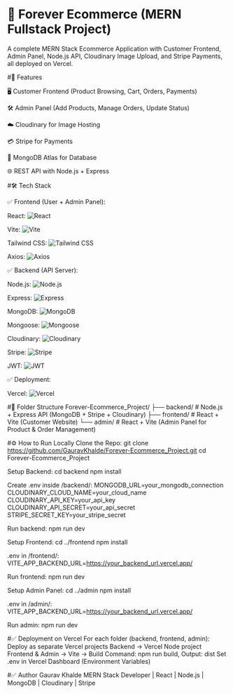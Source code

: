 # 🛒 Forever Ecommerce (MERN Fullstack Project)


A complete MERN Stack Ecommerce Application with Customer Frontend, Admin Panel, Node.js API, Cloudinary Image Upload, and Stripe Payments, all deployed on Vercel.

#🚀 Features

🖥️ Customer Frontend (Product Browsing, Cart, Orders, Payments)

🛠️ Admin Panel (Add Products, Manage Orders, Update Status)

☁️ Cloudinary for Image Hosting

💳 Stripe for Payments

🌱 MongoDB Atlas for Database

🌐 REST API with Node.js + Express


#🛠️ Tech Stack


✅ Frontend (User + Admin Panel):

React:
![React](https://img.shields.io/badge/-React-61DAFB?logo=react&logoColor=black)

Vite:
![Vite](https://img.shields.io/badge/-Vite-646CFF?logo=vite&logoColor=white)

Tailwind CSS:
![Tailwind CSS](https://img.shields.io/badge/-Tailwind_CSS-06B6D4?logo=tailwindcss&logoColor=white)

Axios:
![Axios](https://img.shields.io/badge/-Axios-5A29E4?logo=axios&logoColor=white)

✅ Backend (API Server):

Node.js:
![Node.js](https://img.shields.io/badge/-Node.js-339933?logo=node.js&logoColor=white)

Express:
![Express](https://img.shields.io/badge/-Express-000000?logo=express&logoColor=white)

MongoDB:
![MongoDB](https://img.shields.io/badge/-MongoDB-47A248?logo=mongodb&logoColor=white)

Mongoose:
![Mongoose](https://img.shields.io/badge/-Mongoose-880000?logo=mongoose&logoColor=white)

Cloudinary:
![Cloudinary](https://img.shields.io/badge/-Cloudinary-FBCE44?logo=cloudinary&logoColor=black)

Stripe:
![Stripe](https://img.shields.io/badge/-Stripe-635BFF?logo=stripe&logoColor=white)

JWT:
![JWT](https://img.shields.io/badge/-JWT-000000?logo=jsonwebtokens&logoColor=white)


✅ Deployment:

Vercel:
![Vercel](https://img.shields.io/badge/-Vercel-000000?logo=vercel&logoColor=white)

#📁 Folder Structure
Forever-Ecommerce_Project/
├── backend/        # Node.js + Express API (MongoDB + Stripe + Cloudinary)
├── frontend/       # React + Vite (Customer Website)
└── admin/          # React + Vite (Admin Panel for Product & Order Management)


#⚙️ How to Run Locally
Clone the Repo:
git clone https://github.com/GauravKhalde/Forever-Ecommerce_Project.git
cd Forever-Ecommerce_Project


Setup Backend:
cd backend
npm install

Create .env inside /backend/:
MONGODB_URL=your_mongodb_connection
CLOUDINARY_CLOUD_NAME=your_cloud_name
CLOUDINARY_API_KEY=your_api_key
CLOUDINARY_API_SECRET=your_api_secret
STRIPE_SECRET_KEY=your_stripe_secret


Run backend:
npm run dev

Setup Frontend:
cd ../frontend
npm install

.env in /frontend/:
VITE_APP_BACKEND_URL=https://your_backend_url.vercel.app/

Run frontend:
npm run dev

Setup Admin Panel:
cd ../admin
npm install

.env in /admin/:
VITE_APP_BACKEND_URL=https://your_backend_url.vercel.app/

Run admin:
npm run dev

#✅ Deployment on Vercel
For each folder (backend, frontend, admin):
Deploy as separate Vercel projects
Backend → Vercel Node project
Frontend & Admin → Vite → Build Command: npm run build, Output: dist
Set .env in Vercel Dashboard (Environment Variables)


#✅ Author
Gaurav Khalde
MERN Stack Developer | React | Node.js | MongoDB | Cloudinary | Stripe







